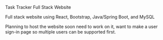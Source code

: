 Task Tracker Full Stack Website

Full stack website using React, Bootstrap, Java/Spring Boot, and MySQL

Planning to host the website soon need to work on it, 
want to make a user sign-in page so multiple users can be supported first.
